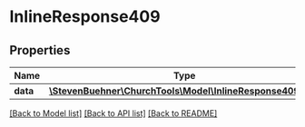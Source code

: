 # InlineResponse409

## Properties
Name | Type | Description | Notes
------------ | ------------- | ------------- | -------------
**data** | [**\StevenBuehner\ChurchTools\Model\InlineResponse409Data**](InlineResponse409Data.md) |  | [optional] 

[[Back to Model list]](../../README.md#documentation-for-models) [[Back to API list]](../../README.md#documentation-for-api-endpoints) [[Back to README]](../../README.md)

